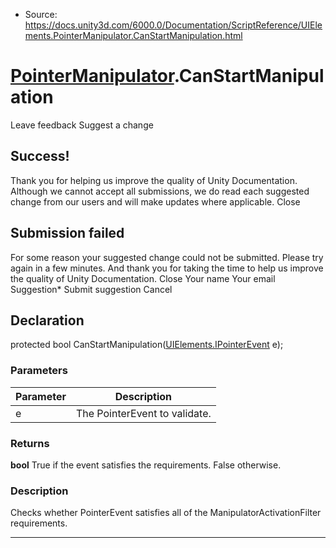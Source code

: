 * Source: https://docs.unity3d.com/6000.0/Documentation/ScriptReference/UIElements.PointerManipulator.CanStartManipulation.html

#  [PointerManipulator](https://docs.unity3d.com/6000.0/Documentation/ScriptReference/UIElements.PointerManipulator.html).CanStartManipulation
Leave feedback
Suggest a change
## Success!
Thank you for helping us improve the quality of Unity Documentation. Although we cannot accept all submissions, we do read each suggested change from our users and will make updates where applicable.
Close
## Submission failed
For some reason your suggested change could not be submitted. Please <a>try again</a> in a few minutes. And thank you for taking the time to help us improve the quality of Unity Documentation.
Close
Your name Your email Suggestion* Submit suggestion
Cancel
## Declaration
protected bool CanStartManipulation([UIElements.IPointerEvent](https://docs.unity3d.com/6000.0/Documentation/ScriptReference/UIElements.IPointerEvent.html) e); 
### Parameters
Parameter | Description  
---|---  
e | The PointerEvent to validate.  
### Returns
**bool** True if the event satisfies the requirements. False otherwise. 
### Description
Checks whether PointerEvent satisfies all of the ManipulatorActivationFilter requirements. 
* * *
